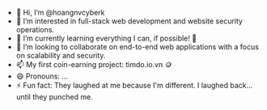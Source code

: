 - 👋 Hi, I’m @hoangnvcyberk
- 👀 I’m interested in full-stack web development and website security operations.
- 🌱 I’m currently learning everything I can, if possible! 🚀
- 💞️ I’m looking to collaborate on end-to-end web applications with a focus on scalability and security.
- 📫 My first coin-earning project: timdo.io.vn 🪙
- 😄 Pronouns: ...
- ⚡ Fun fact: They laughed at me because I'm different. I laughed back... until they punched me. 

<!---
hoangnvcyberk/hoangnvcyberk is a ✨ special ✨ repository because its `README.md` (this file) appears on your GitHub profile.
You can click the Preview link to take a look at your changes.
--->
